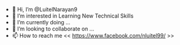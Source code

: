 - 👋 Hi, I’m @LuitelNarayan9
- 👀 I’m interested in Learning New Technical Skills
- 🌱 I’m currently doing ...
- 💞️ I’m looking to collaborate on ...
- 📫 How to reach me << https://www.facebook.com/nluitel99/ >>

<!---
LuitelNarayan9/LuitelNarayan9 is a ✨ special ✨ repository because its `README.md` (this file) appears on your GitHub profile.
You can click the Preview link to take a look at your changes.
--->
